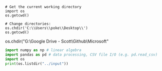 ~~~
# Get the current working directory
import os
os.getcwd()

# Change directories:
os.chdir('C:\\Users\\poke\\Desktop\\')
os.getcwd()

~~~

os.chdir("G:\\Google Drive - Scott\\Github\\Microsoft"

```python
import numpy as np # linear algebra
import pandas as pd # data processing, CSV file I/O (e.g. pd.read_csv)
import os
print(os.listdir("../input"))
```
